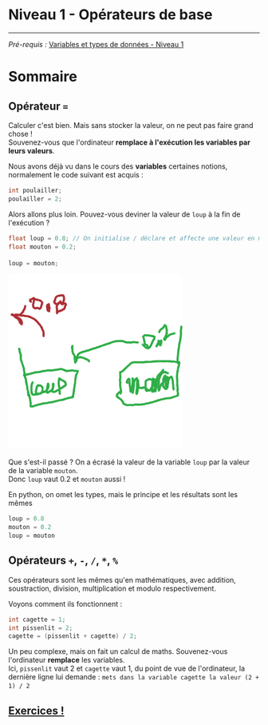 # Niveau 1 - Opérateurs de base
---
*Pré-requis :* [Variables et types de données - Niveau 1](../datatypes/COURS_variables_lvl_1.md)

# Sommaire
<!-- toc -->

## Opérateur `=`
Calculer c'est bien. Mais sans stocker la valeur, on ne peut pas faire grand chose !\
Souvenez-vous que l'ordinateur **remplace à l'exécution les variables par leurs valeurs**.

Nous avons déjà vu dans le cours des **variables** certaines notions, normalement le code suivant est acquis :
```c
int poulailler;
poulailler = 2;
```

Alors allons plus loin. Pouvez-vous deviner la valeur de `loup` à la fin de l'exécution ?
```c
float loup = 0.8; // On initialise / déclare et affecte une valeur en même temps
float mouton = 0.2;

loup = mouton;
```

<img src="op_egal.png" alt="drawing" width="350"/>

Que s'est-il passé ? On a écrasé la valeur de la variable `loup` par la valeur de la variable `mouton`.\
Donc `loup` vaut 0.2 et `mouton` aussi !

En python, on omet les types, mais le principe et les résultats sont les mêmes
```python
loup = 0.8
mouton = 0.2
loup = mouton
```

## Opérateurs `+`, `-`, `/`, `*`, `%`
Ces opérateurs sont les mêmes qu'en mathématiques, avec addition, soustraction, division, multiplication et modulo respectivement.

Voyons comment ils fonctionnent :
``` c
int cagette = 1;
int pissenlit = 2;
cagette = (pissenlit + cagette) / 2;
```
Un peu complexe, mais on fait un calcul de maths. Souvenez-vous l'ordinateur **remplace** les variables.\
Ici, `pissenlit` vaut 2 et `cagette` vaut 1, du point de vue de l'ordinateur, la dernière ligne lui demande :
`mets dans la variable cagette la valeur (2 + 1) / 2`
## [Exercices !](EXERCICE_operateurs_lvl_1.md)